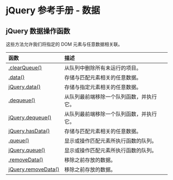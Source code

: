 # jQuery 参考手册 - 数据



## jQuery 数据操作函数

这些方法允许我们将指定的 DOM 元素与任意数据相关联。

| 函数                                                         | 描述                                     |
| :----------------------------------------------------------- | :--------------------------------------- |
| [.clearQueue()](https://www.w3school.com.cn/jquery/data_clearqueue.asp) | 从队列中删除所有未运行的项目。           |
| [.data()](https://www.w3school.com.cn/jquery/data_data.asp)  | 存储与匹配元素相关的任意数据。           |
| [jQuery.data()](https://www.w3school.com.cn/jquery/data_jquery_data.asp) | 存储与指定元素相关的任意数据。           |
| [.dequeue()](https://www.w3school.com.cn/jquery/data_dequeue.asp) | 从队列最前端移除一个队列函数，并执行它。 |
| [jQuery.dequeue()](https://www.w3school.com.cn/jquery/data_jquery_dequeue.asp) | 从队列最前端移除一个队列函数，并执行它。 |
| [jQuery.hasData()](https://www.w3school.com.cn/jquery/data_hasdata.asp) | 存储与匹配元素相关的任意数据。           |
| [.queue()](https://www.w3school.com.cn/jquery/data_queue.asp) | 显示或操作匹配元素所执行函数的队列。     |
| [jQuery.queue()](https://www.w3school.com.cn/jquery/data_jquery_queue.asp) | 显示或操作匹配元素所执行函数的队列。     |
| [.removeData()](https://www.w3school.com.cn/jquery/data_removedata.asp) | 移除之前存放的数据。                     |
| [jQuery.removeData()](https://www.w3school.com.cn/jquery/data_jquery_removedata.asp) | 移除之前存放的数据。                     |